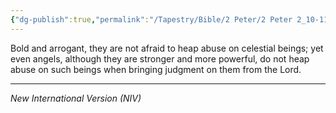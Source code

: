 ```yaml
---
{"dg-publish":true,"permalink":"/Tapestry/Bible/2 Peter/2 Peter 2_10-11a/","title":"2 Peter 2:10-11a","hide":true,"tags":["bible-verse","bible-verse"],"dgHomeLink":true,"dgShowLocalGraph":true,"dgEnableSearch":true}
---
```



Bold and arrogant, they are not afraid to heap abuse on celestial beings; yet even angels, although they are stronger and more powerful, do not heap abuse on such beings when bringing judgment on them from the Lord.

---
*New International Version (NIV)*